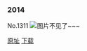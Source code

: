 ### 2014
No.1311
![图片不见了~~~](https://imgs.xkcd.com/comics/2014.png)

[原址](https://xkcd.com//1311) [下载](https://imgs.xkcd.com/comics/2014.png)

